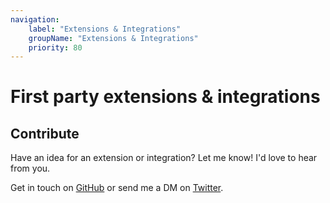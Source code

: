 ```yaml
---
navigation:
    label: "Extensions & Integrations"
    groupName: "Extensions & Integrations"
    priority: 80
---
```


# First party extensions & integrations


## Contribute

Have an idea for an extension or integration? Let me know! I'd love to hear from you.

Get in touch on [GitHub](https://github.com/hydephp/hyde) or send me a DM on [Twitter](https://twitter.com/CodeWithCaen).
